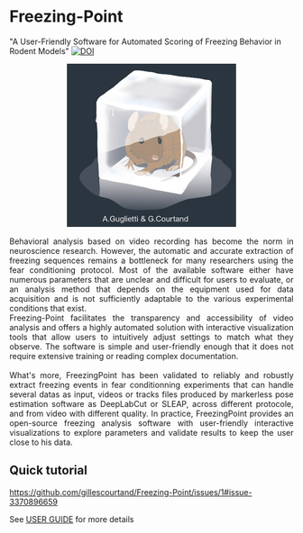 # Freezing-Point
"A User-Friendly Software for Automated Scoring of Freezing Behavior in Rodent Models"
[![DOI](https://zenodo.org/badge/DOI/10.5281/zenodo.17022402.svg)](https://doi.org/10.5281/zenodo.17022402)
<p align="center">
<img src="/stock/freezed_mouse-4crop.png">
</p>

 <div align="justify">Behavioral analysis based on video recording has become the norm in neuroscience research. However, the automatic and accurate extraction of freezing sequences remains a bottleneck for many researchers using the fear conditioning protocol. Most of the available software either have numerous parameters that are unclear and difficult for users to evaluate, or an analysis method that depends on the equipment used for data acquisition and is not sufficiently adaptable to the various experimental conditions that exist.</br>
Freezing-Point facilitates the transparency and accessibility of video analysis and offers a highly automated solution with interactive visualization tools that allow users to intuitively adjust settings to match what they observe. The software is simple and user-friendly enough that it does not require extensive training or reading complex documentation.</br> 
 </br>  
What's more, FreezingPoint has been validated to reliably and robustly extract freezing events in fear conditionning experiments that can handle several datas as input, videos or tracks files produced by markerless pose estimation software as DeepLabCut or SLEAP, across different protocole, and from video with different quality. In practice, FreezingPoint provides an open-source freezing analysis software with user-friendly interactive visualizations to explore parameters and validate results to keep the user close to his data.</div>

## Quick tutorial
[https://github.com/gillescourtand/Freezing-Point/issues/1#issue-3370896659
](https://github.com/user-attachments/assets/664ab984-69e1-4bd6-be5c-2398de85ae66)

See [USER GUIDE](Doc/User_guide.md) for more details
